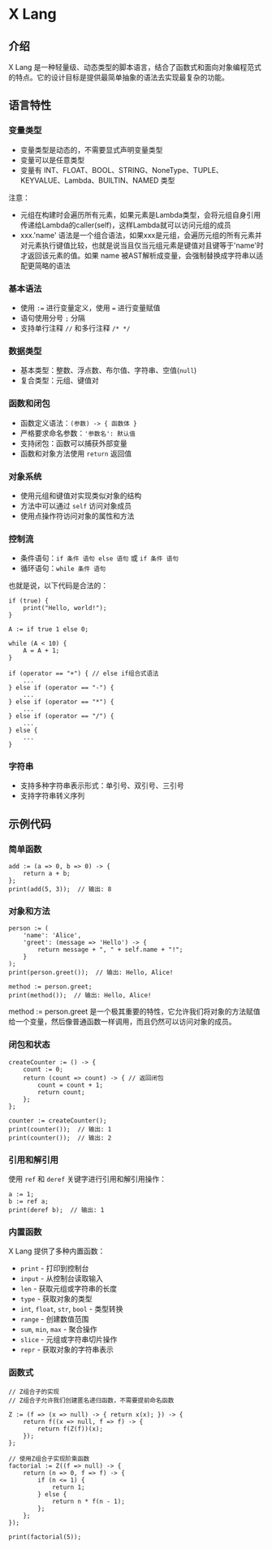 # X Lang

## 介绍

X Lang 是一种轻量级、动态类型的脚本语言，结合了函数式和面向对象编程范式的特点。它的设计目标是提供最简单抽象的语法去实现最复杂的功能。

## 语言特性

### 变量类型

- 变量类型是动态的，不需要显式声明变量类型
- 变量可以是任意类型
- 变量有 INT、FLOAT、BOOL、STRING、NoneType、TUPLE、KEYVALUE、Lambda、BUILTIN、NAMED 类型

注意：

- 元组在构建时会遍历所有元素，如果元素是Lambda类型，会将元组自身引用传递给Lambda的caller(self)，这样Lambda就可以访问元组的成员
- xxx.'name' 语法是一个组合语法，如果xxx是元组，会遍历元组的所有元素并对元素执行键值比较，也就是说当且仅当元组元素是键值对且键等于'name'时才返回该元素的值。如果 name 被AST解析成变量，会强制替换成字符串以适配更简略的语法

### 基本语法

- 使用 `:=` 进行变量定义，使用 `=` 进行变量赋值
- 语句使用分号 `;` 分隔
- 支持单行注释 `//` 和多行注释 `/* */`

### 数据类型

- 基本类型：整数、浮点数、布尔值、字符串、空值(`null`)
- 复合类型：元组、键值对

### 函数和闭包

- 函数定义语法：`(参数) -> { 函数体 }`
- 严格要求命名参数：`'参数名': 默认值`
- 支持闭包：函数可以捕获外部变量
- 函数和对象方法使用 `return` 返回值

### 对象系统

- 使用元组和键值对实现类似对象的结构
- 方法中可以通过 `self` 访问对象成员
- 使用点操作符访问对象的属性和方法

### 控制流

- 条件语句：`if 条件 语句 else 语句` 或 `if 条件 语句`
- 循环语句：`while 条件 语句`

也就是说，以下代码是合法的：

```
if (true) {
    print("Hello, world!");
}

A := if true 1 else 0;

while (A < 10) {
    A = A + 1;
}

if (operator == "+") { // else if组合式语法
    ...
} else if (operator == "-") {
    ...
} else if (operator == "*") {
    ...
} else if (operator == "/") {
    ...
} else {
    ...
}
```

### 字符串

- 支持多种字符串表示形式：单引号、双引号、三引号
- 支持字符串转义序列

## 示例代码

### 简单函数

```
add := (a => 0, b => 0) -> {
    return a + b;
};
print(add(5, 3));  // 输出: 8
```

### 对象和方法

```
person := (
    'name': 'Alice',
    'greet': (message => 'Hello') -> {
        return message + ", " + self.name + "!";
    }
);
print(person.greet());  // 输出: Hello, Alice!

method := person.greet;
print(method());  // 输出: Hello, Alice!
```

method := person.greet 是一个极其重要的特性，它允许我们将对象的方法赋值给一个变量，然后像普通函数一样调用，而且仍然可以访问对象的成员。

### 闭包和状态

```
createCounter := () -> {
    count := 0;
    return (count => count) -> { // 返回闭包
        count = count + 1;
        return count;
    };
};

counter := createCounter();
print(counter());  // 输出: 1
print(counter());  // 输出: 2
```

### 引用和解引用

使用 `ref` 和 `deref` 关键字进行引用和解引用操作：

```
a := 1;
b := ref a;
print(deref b);  // 输出: 1
```

### 内置函数

X Lang 提供了多种内置函数：

- `print` - 打印到控制台
- `input` - 从控制台读取输入
- `len` - 获取元组或字符串的长度
- `type` - 获取对象的类型
- `int`, `float`, `str`, `bool` - 类型转换
- `range` - 创建数值范围
- `sum`, `min`, `max` - 聚合操作
- `slice` - 元组或字符串切片操作
- `repr` - 获取对象的字符串表示

### 函数式
```
// Z组合子的实现
// Z组合子允许我们创建匿名递归函数，不需要提前命名函数

Z := (f => (x => null) -> { return x(x); }) -> {
    return f((x => null, f => f) -> {
        return f(Z(f))(x);
    });
};

// 使用Z组合子实现阶乘函数
factorial := Z((f => null) -> {
    return (n => 0, f => f) -> {
        if (n <= 1) {
            return 1;
        } else {
            return n * f(n - 1);
        };
    };
});

print(factorial(5));
```